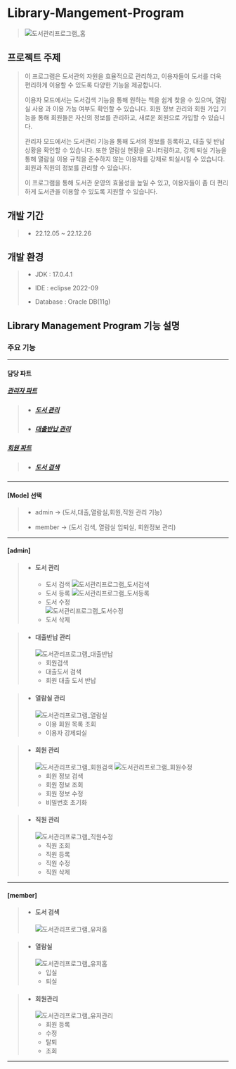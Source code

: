 # Library-Mangement-Program
>![도서관리프로그램_홈](https://user-images.githubusercontent.com/119422179/228705031-2ae3633d-f858-4a08-bfa4-4066fc3ea62d.png)

## 프로젝트 주제

> 이 프로그램은 도서관의 자원을 효율적으로 관리하고, 이용자들이 도서를 더욱 편리하게 이용할 수 있도록 다양한 기능을 제공합니다.
>
>이용자 모드에서는 도서검색 기능을 통해 원하는 책을 쉽게 찾을 수 있으며, 열람실 사용 과 이용 가능 여부도 확인할 수 있습니다. 회원 정보 관리와 회원 가입 기능을 통해 회원들은 자신의 정보를 관리하고, 새로운 회원으로 가입할 수 있습니다.
>
>관리자 모드에서는 도서관리 기능을 통해 도서의 정보를 등록하고, 대출 및 반납 상황을 확인할 수 있습니다. 또한 열람실 현황을 모니터링하고, 강제 퇴실 기능을 통해 열람실 이용 규칙을 준수하지 않는 이용자를 강제로 퇴실시킬 수 있습니다. 회원과 직원의 정보를 관리할 수 있습니다.
>
>이 프로그램을 통해 도서관 운영의 효율성을 높일 수 있고, 이용자들이 좀 더 편리하게 도서관을 이용할 수 있도록 지원할 수 있습니다.

## 개발 기간

>- 22.12.05 ~ 22.12.26 

## 개발 환경

>- JDK : 17.0.4.1 
>
>- IDE : eclipse 2022-09  
>
>- Database : Oracle DB(11g) 
>

## Library Management Program 기능 설명

### 주요 기능
---
#### 담당 파트
##### [관리자 파트](#admin)
>- ##### [ 도서 관리 ](#도서-검색)
>- ##### [ 대출반납 관리 ](#대출반납-관리)
##### [회원 파트](#member)
>- ##### [ 도서 검색 ](#도서-검색)
---

#### [Mode] 선택
>
>- admin  -> (도서,대출,열람실,회원,직원 관리 기능) 
>    
>- member -> (도서 검색, 열람실 입퇴실, 회원정보 관리) 
>   
-------------------------------------------------------
#### [admin]
>
>- #### 도서 관리  
  >   - 도서 검색 
  >   ![도서관리프로그램_도서검색](https://user-images.githubusercontent.com/119422179/228706040-2f85b131-4d2a-46d1-b88f-264f563663eb.png)   
  >   - 도서 등록
  >   ![도서관리프로그램_도서등록](https://user-images.githubusercontent.com/119422179/228705489-ca668713-4de7-4036-9889-68df93a7b478.png)
  >   - 도서 수정  
  >   ![도서관리프로그램_도서수정](https://user-images.githubusercontent.com/119422179/228705640-d8f4cc9d-a70e-40db-aa55-9fda7dce5be1.png)
  >   - 도서 삭제  
  
>- #### 대출반납 관리  
  >   ![도서관리프로그램_대출반납](https://user-images.githubusercontent.com/119422179/228705798-ded56387-2dcd-4180-895f-418702096461.png)
  >   - 회원검색  
  >   - 대출도서 검색   
  >   - 회원 대출 도서 반납  
  
>- #### 열람실 관리 
  >   ![도서관리프로그램_열람실](https://user-images.githubusercontent.com/119422179/228706161-603a61c9-b9e7-408a-abf5-b94530060750.png)
  >   - 이용 회원 목록 조회 
  >   - 이용자 강제퇴실  
  
>- #### 회원 관리 
  >   ![도서관리프로그램_회원검색](https://user-images.githubusercontent.com/119422179/228706264-cf3c7003-a3a2-4799-b994-3cee6882ecb0.png)
  >   ![도서관리프로그램_회원수정](https://user-images.githubusercontent.com/119422179/228706349-bb3a92d4-df5a-4c2b-a8d4-1d42a71d1bfe.png)
  >    - 회원 정보 검색 
  >    - 회원 정보 조회
  >    - 회원 정보 수정
  >   - 비밀번호 초기화  
  
>- #### 직원 관리
  >   ![도서관리프로그램_직원수정](https://user-images.githubusercontent.com/119422179/228706499-c5bbbc0d-1fbd-43ce-974c-5025106eea19.png)
  >    - 직원 조회 
  >    - 직원 등록
  >    - 직원 수정
  >    - 직원 삭제
-------------------------------------------------------
#### [member]
>
>- #### 도서 검색
  >   ![도서관리프로그램_유저홈](https://user-images.githubusercontent.com/119422179/228707055-c1f1bfbf-fa01-4c8f-b4c1-bbdf712fd28e.png)  
  
>- #### 열람실
  >   ![도서관리프로그램_유저홈](https://user-images.githubusercontent.com/119422179/228707144-dd25827f-afa4-4dbf-abbd-a2fa157015be.png) 
  >   - 입실
  >   - 퇴실  
  
>- #### 회원관리
  >   ![도서관리프로그램_유저관리](https://user-images.githubusercontent.com/119422179/228707215-dc1675b4-be36-4dac-b0f7-5e3227d26807.png)
  >   - 회원 등록
  >   - 수정
  >   - 탈퇴
  >   - 조회
-------------------------------------------------------  
